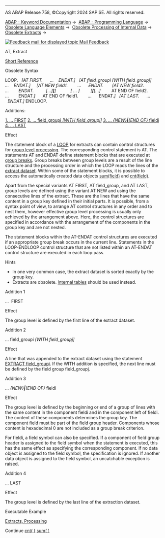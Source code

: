   

* * *

AS ABAP Release 758, ©Copyright 2024 SAP SE. All rights reserved.

[ABAP - Keyword Documentation](javascript:call_link\('abenabap.htm'\)) →  [ABAP - Programming Language](javascript:call_link\('abenabap_reference.htm'\)) →  [Obsolete Language Elements](javascript:call_link\('abenabap_obsolete.htm'\)) →  [Obsolete Processing of Internal Data](javascript:call_link\('abendata_internal_obsolete.htm'\)) →  [Obsolete Extracts](javascript:call_link\('abenabap_extracts_extended.htm'\)) → 

 [![](Mail.gif?object=Mail.gif "Feedback mail for displayed topic") Mail Feedback](mailto:f1_help@sap.com?subject=Feedback%20on%20ABAP%20Documentation&body=Document:%20AT%2C%20Extract%2C%20ABAPAT_EXTRACT%2C%20758%0D%0A%0D%0AError:%0D%0A%0D%0A%0D%0A%0D%0ASuggestion%20for%20improvement:)

AT, Extract

[Short Reference](javascript:call_link\('abapat_shortref.htm'\))

Obsolete Syntax

LOOP.
  *\[*AT FIRST.
     ...
   ENDAT.*\]*
  *\[*AT field\_groupi *\[*WITH field\_groupj*\]*
     ...
   ENDAT.*\]*
    *\[*AT NEW field1.
       ...
     ENDAT.
      *\[*AT NEW field2.
         ...
       ENDAT.
         *\[*...*\]**\]**\]*
           *\[* ... *\]*
        *\[**\[**\[*...*\]*
        AT END OF field2.
         ...
       ENDAT.*\]*
     AT END OF field1.
       ...
     ENDAT.*\]*
  *\[*AT LAST.
     ...
  ENDAT.*\]*
ENDLOOP.

Additions:

[1\. ... FIRST](#!ABAP_ADDITION_1@1@)
[2\. ... field\_groupi *\[*WITH field\_groupj*\]*](#!ABAP_ADDITION_2@2@)
[3\. ... *{*NEW*}**|**{*END OF*}* fieldi](#!ABAP_ADDITION_3@3@)
[4\. ... LAST](#!ABAP_ADDITION_4@4@)

Effect

The statement block of a [LOOP](javascript:call_link\('abaploop-.htm'\)) for extracts can contain control structures for [group level processing](javascript:call_link\('abengroup_level_processing_glosry.htm'\) "Glossary Entry"). The corresponding control statement is AT. The statements AT and ENDAT define statement blocks that are executed at [group breaks](javascript:call_link\('abengroup_break_glosry.htm'\) "Glossary Entry"). Group breaks between group levels are a result of the line structure and the processing order in which the LOOP reads the lines of the [extract dataset](javascript:call_link\('abenextract_dataset_glosry.htm'\) "Glossary Entry"). Within some of the statement blocks, it is possible to access the automatically created data objects [sum(field)](javascript:call_link\('abapsum_extract.htm'\)) and [cnt(field)](javascript:call_link\('abapcnt.htm'\)).

Apart from the special variants AT FIRST, AT field\_group, and AT LAST, group levels are defined using the variant AT NEW and using the consecutive lines of the extract. These are the lines that have the same content in a group key defined in their initial parts. It is possible, from a syntax point of view, to arrange AT control structures in any order and to nest them, however effective group level processing is usually only achieved by the arrangement above. Here, the control structures are specified in accordance with the arrangement of the components in the group key and are not nested.

The statement blocks within the AT\-ENDAT control structures are executed if an appropriate group break occurs in the current line. Statements in the LOOP\-ENDLOOP control structure that are not listed within an AT\-ENDAT control structure are executed in each loop pass.

Hints

-   In one very common case, the extract dataset is sorted exactly by the group key.
-   Extracts are obsolete. [Internal tables](javascript:call_link\('abenitab.htm'\)) should be used instead.

Addition 1   

...  FIRST

Effect

The group level is defined by the first line of the extract dataset.

Addition 2   

... field\_groupi *\[*WITH field\_groupj*\]*

Effect

A line that was appended to the extract dataset using the statement [EXTRACT field\_groupi](javascript:call_link\('abapextract.htm'\)). If the WITH addition is specified, the next line must be defined by the field group field\_groupj.

Addition 3   

... *{*NEW*}**|**{*END OF*}* fieldi

Effect

The group level is defined by the beginning or end of a group of lines with the same content in the component fieldi and in the component left of fieldi. The content of these components determines the group key. The component field must be part of the field group header. Components whose content is hexadecimal 0 are not included as a group break criterion.

For fieldi, a field symbol can also be specified. If a component of field group header is assigned to the field symbol when the statement is executed, this has the same effect as specifying the corresponding component. If no data object is assigned to the field symbol, the specification is ignored. If another data object is assigned to the field symbol, an uncatchable exception is raised.

Addition 4   

... LAST

Effect

The group level is defined by the last line of the extraction dataset.

Executable Example

[Extracts, Processing](javascript:call_link\('abenextract_at_abexa.htm'\))

Continue
[cnt( )](javascript:call_link\('abapcnt.htm'\))
[sum( )](javascript:call_link\('abapsum_extract.htm'\))